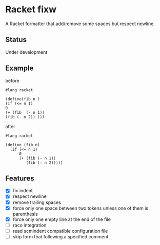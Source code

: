 # Racket fixw

A Racket formatter that add/remove some spaces but respect newline.

## Status

Under development

## Example

before

```racket
#lang racket

(define(fib n )
(if (<= n 1)
0
(+ (fib  (- n 1))
(fib (- n 2)) )))
```

after

```racket
#lang racket

(define (fib n)
  (if (<= n 1)
      0
      (+ (fib (- n 1))
         (fib (- n 2)))))

```

## Features

* [x] fix indent
* [x] respect newline
* [x] remove trailing spaces
* [x] force only one space between two tokens unless one of them is parenthesis
* [x] force only one empty line at the end of the file
* [ ] raco integration
* [ ] read scmindent compatible configuration file
* [ ] skip form that following a specified comment
